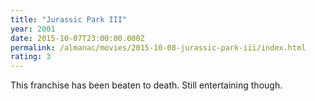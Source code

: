 ```yaml
---
title: "Jurassic Park III"
year: 2001
date: 2015-10-07T23:00:00.000Z
permalink: /almanac/movies/2015-10-08-jurassic-park-iii/index.html
rating: 3
---
```


This franchise has been beaten to death. Still entertaining though.
